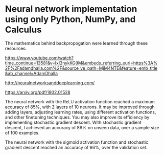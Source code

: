 # Neural network implementation using only Python, NumPy, and Calculus

The mathematics behind backpropogation were learned through these resources:

https://www.youtube.com/watch?time_continue=13581&v=Ixl3nykKG9M&embeds_referring_euri=https%3A%2F%2Fadamdhalla.com%2F&source_ve_path=MjM4NTE&feature=emb_title&ab_channel=AdamDhalla

http://neuralnetworksanddeeplearning.com/

https://arxiv.org/pdf/1802.01528

The neural network with the ReLU activation function reached a maximum accuracy of 85%, with 2 layers of 10 neurons. It may be improved through adding layers, adjusting learning rates, using different activation functions, and other finetuning techniques. You may also improve its efficiency by implementing stochastic gradient descent. With stochastic gradient descent, I achieved an accuracy of 86% on unseen data, over a sample size of 100 examples.

The neural network with the sigmoid activation function and stochastic gradient descent reached an accuracy of 96%, over the validation set. 
